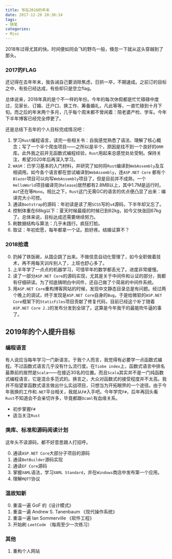 ```yaml
---
title: 写在2018的年末
date: 2017-12-26 20:38:14
tags:
- 随笔
categories:
- Misc
---
```


2018年过得尤其的快。时间便如同会飞的野鸟一般，倏忽一下就从这头穿越到了那头。

### 2017的FLAG

还记得在去年年末，我告诫自己要消除焦虑，日拱一卒，不期速成。之前订的目标之中，有些已经达成，有些却只是空立flag。

总体说来，2018年真的是个不一样的年份。今年的每次休假都是忙忙碌碌中度过，见家长、订婚、迁户口、换工作、筹备婚礼，凡此等等，一直忙碌到十月下旬。而之后的年末两个多月，几乎每个周末都不曾闲着：陪老婆产检、学车。今年下半年博客已经完全停更了。

还是总结下去年的个人目标完成情况吧：

1. 学习`Rust`编程语言，读完一些相关书：自我感觉熟悉了语法、理解了核心概念；写了一个半个爬虫项目——之所以是半个，原因是找不到一个良好的`ORM`库。此外我之前并无函数式编程经验，`Rust`用起来总感觉处处受制。保持关注，希望2020年后再深入学习。
2. `WASM`：已学习基本的入门材料，并研究了如何将`Rust`编译到`WebAssembly`及互相调用。如今各个语言都在尝试编译到`WebAssembly`，连`ASP.NET Core` 都有个`Blazor`项目可以向写`WebAssembly`项目了，但是目前并不成熟，一个`HelloWorld`项目编译完(`Release`)居然都有2.8MB以上，其中1.7M是运行时。`AoT`还在等`Mono`。相比之下，`Rust`这门无需GC的语言的优点便凸显了出来：编译完大小可控。
3. 通读`Bootstrap`的源码：年初读是读了用`SCSS`写的`v4`源码，下半年却又忘了。
4. 控制体重在68kg以下：夏天时候最瘦的时候已到62kg，如今又快涨回67kg了。总体来说，目标达成还需要继续努力。
5. 刷数据结构与算法：几乎未践行。疯狂打脸。
6. 取证：年初宏愿，每年都拿一个证。脸好疼。结婚证算不？

### 2018拾遗

0. 扔掉了铁饭碗，从国企跳了出来。不做信息自动化管理了，如今全职做着技术，再不用每天训斥别人了，上班也舒心多了。
1. 上半年学了一点点的机器学习，可惜早年的数学都丢光了。进度非常缓慢。
2. 读了一部分`ASP.NET Core`的源码实现，尤其是关于中间件和认证的部分，我都有仔细研读。为了彻底搞明白中间件，还自己做了个简易的中间件系统。
3. 用`ASP.NET Core`重构博客网站的时候，发现中文静态目录总是有问题。经过两个晚上的调试，终于发现是`ASP.NET Core`自身的`Bug`。于是给微软的`ASP.NET Core`框架下的`StaticFiles`项目贡献了修复代码，目前已经这个补丁随着`ASP.NET Core 2.2`的发布分发到全球了。这算是今年我干的最能吹牛逼的事了。


## 2019年的个人提升目标

### 编程语言

有人说应当每年学习一门新语言。于我个人而言，我觉得有必要学一点函数式编程。不过函数式语言几乎没有什么流行度。在`Tiobe index`上，函数式语言中排名最靠前的居然是`Scala`——在接近30名的位置。而且`Scala`其实并不是一门纯函数式编程语言，它是混合多范式的。换言之，大众对函数式的接受程度并不太高。我并不指望拿函数式语言做出什么实战项目，只想当为开拓眼界的一个途径。由于今年我换的工作和`.NET`平台相关，我就从`F#`入手吧。今年学完`F#`，后年再回头看`Rust`不知道会不会亲切许多，毕竟都跟`Ocaml`有血缘关系。

* 初步掌握`F#`
* 适当关注`Rust`

### 类库、标准和源码阅读计划

这年头不读源码，都不好意思跟人打招呼。

0. 通读`ASP.NET Core`大部分子项目的源码
1. 通读`BotBuilder`源码实现
2. 通读`EF Core`源码
3. 掌握`XAML`语法，学习`XAML Standard`，并在`Windows`商店中发布第一个应用。
4. 理解`MQTT`协议

### 温故知新

0. 重温一遍 GoF 的《设计模式》 
1. 重温一遍 Andrew S. Tanenbaum 《现代操作系统》
2. 重温一遍 Ian Sommerville 《软件工程》
3. 开始刷 `LeetCode` （每周至少一次练习）

### 其他

1. 重构个人网站
